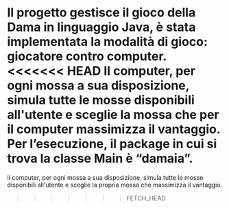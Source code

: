 Il progetto gestisce il gioco della Dama in linguaggio Java, 
è stata implementata la modalità di gioco: giocatore contro computer.
<<<<<<< HEAD
Il computer, per ogni mossa a sua disposizione, simula tutte le mosse disponibili all'utente e sceglie la mossa che per il computer massimizza il vantaggio.
Per l’esecuzione, il package in cui si trova la classe Main è “damaia”.
=======
Il computer, per ogni mossa a sua disposizione, simula tutte le mosse disponibili all'utente
e sceglie la propria mossa che massimizza il vantaggio.
>>>>>>> FETCH_HEAD
